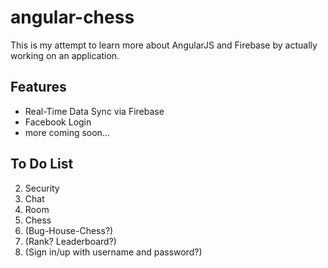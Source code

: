 # angular-chess

This is my attempt to learn more about AngularJS and Firebase by actually working on an application.

## Features

+ Real-Time Data Sync via Firebase
+ Facebook Login
+ more coming soon...

## To Do List

2. Security
3. Chat
4. Room
5. Chess
6. (Bug-House-Chess?)
7. (Rank? Leaderboard?)
8. (Sign in/up with username and password?)
